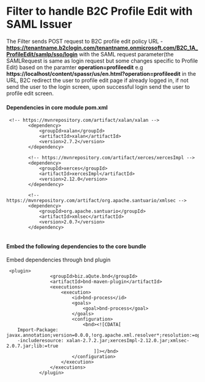 # Filter to handle B2C Profile Edit with SAML Issuer

The Filter sends POST request to B2C profile edit policy URL - **https://tenantname.b2clogin.com/tenantname.onmicrosoft.com/B2C_1A_ProfileEdit/samlp/sso/login** with the SAML request parameter(the SAMLRequest is same as login request but some changes specific to Profile Edit) based on the paramter **operation=profileedit** e.g **https://localhost/content/spassr/us/en.html?operation=profileedit** in the URL, B2C redirect the user to profile edit page if already logged in, if not send the user to the login screen, upon successful login send the user to profile edit screen.

#### Dependencies in core module pom.xml

```
 <!-- https://mvnrepository.com/artifact/xalan/xalan -->
		<dependency>
		    <groupId>xalan</groupId>
		    <artifactId>xalan</artifactId>
		    <version>2.7.2</version>
		</dependency>
		
		<!-- https://mvnrepository.com/artifact/xerces/xercesImpl -->
		<dependency>
		    <groupId>xerces</groupId>
		    <artifactId>xercesImpl</artifactId>
		    <version>2.12.0</version>
		</dependency>
		
		<!-- https://mvnrepository.com/artifact/org.apache.santuario/xmlsec -->
		<dependency>
		    <groupId>org.apache.santuario</groupId>
		    <artifactId>xmlsec</artifactId>
		    <version>2.0.7</version>
		</dependency>
		
```
#### Embed the following dependencies to the core bundle

Embed dependencies through bnd plugin

```
 <plugin>
                <groupId>biz.aQute.bnd</groupId>
                <artifactId>bnd-maven-plugin</artifactId>
                <executions>
                    <execution>
                        <id>bnd-process</id>
                        <goals>
                            <goal>bnd-process</goal>
                        </goals>
                        <configuration>
                            <bnd><![CDATA[
	Import-Package: javax.annotation;version=0.0.0,!org.apache.xml.resolver*;resolution:=optional;version=0.0.0,!org.apache.xml.serializer;resolution:=optional;version=0.0.0,!sun.io;resolution:=optional;version=0.0.0,*
	-includeresource: xalan-2.7.2.jar;xercesImpl-2.12.0.jar;xmlsec-2.0.7.jar;lib:=true
                                ]]></bnd>
                        </configuration>
                    </execution>
                </executions>
            </plugin>
```
